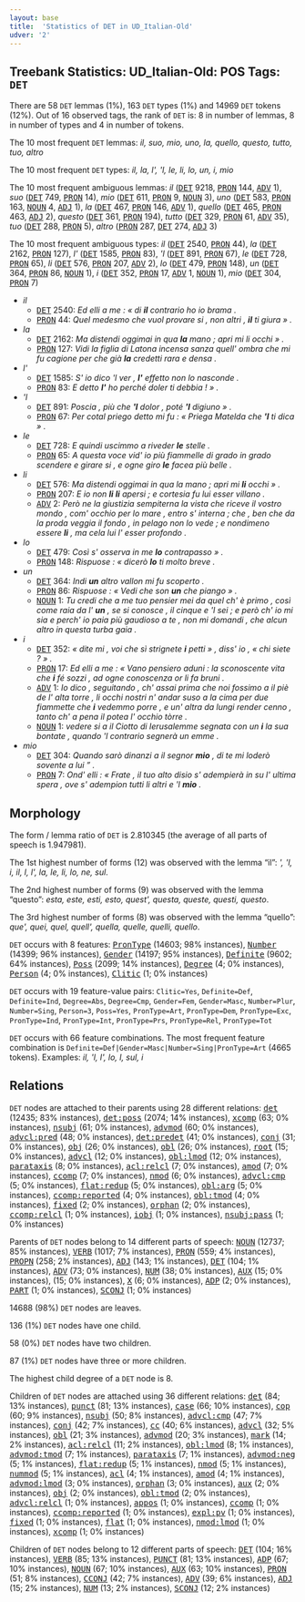 ```yaml
---
layout: base
title:  'Statistics of DET in UD_Italian-Old'
udver: '2'
---
```


## Treebank Statistics: UD_Italian-Old: POS Tags: `DET`

There are 58 `DET` lemmas (1%), 163 `DET` types (1%) and 14969 `DET` tokens (12%).
Out of 16 observed tags, the rank of `DET` is: 8 in number of lemmas, 8 in number of types and 4 in number of tokens.

The 10 most frequent `DET` lemmas: <em>il, suo, mio, uno, la, quello, questo, tutto, tuo, altro</em>

The 10 most frequent `DET` types:  <em>il, la, l', 'l, le, li, lo, un, i, mio</em>

The 10 most frequent ambiguous lemmas: <em>il</em> (<tt><a href="it_old-pos-DET.html">DET</a></tt> 9218, <tt><a href="it_old-pos-PRON.html">PRON</a></tt> 144, <tt><a href="it_old-pos-ADV.html">ADV</a></tt> 1), <em>suo</em> (<tt><a href="it_old-pos-DET.html">DET</a></tt> 749, <tt><a href="it_old-pos-PRON.html">PRON</a></tt> 14), <em>mio</em> (<tt><a href="it_old-pos-DET.html">DET</a></tt> 611, <tt><a href="it_old-pos-PRON.html">PRON</a></tt> 9, <tt><a href="it_old-pos-NOUN.html">NOUN</a></tt> 3), <em>uno</em> (<tt><a href="it_old-pos-DET.html">DET</a></tt> 583, <tt><a href="it_old-pos-PRON.html">PRON</a></tt> 163, <tt><a href="it_old-pos-NOUN.html">NOUN</a></tt> 4, <tt><a href="it_old-pos-ADJ.html">ADJ</a></tt> 1), <em>la</em> (<tt><a href="it_old-pos-DET.html">DET</a></tt> 467, <tt><a href="it_old-pos-PRON.html">PRON</a></tt> 146, <tt><a href="it_old-pos-ADV.html">ADV</a></tt> 1), <em>quello</em> (<tt><a href="it_old-pos-DET.html">DET</a></tt> 465, <tt><a href="it_old-pos-PRON.html">PRON</a></tt> 463, <tt><a href="it_old-pos-ADJ.html">ADJ</a></tt> 2), <em>questo</em> (<tt><a href="it_old-pos-DET.html">DET</a></tt> 361, <tt><a href="it_old-pos-PRON.html">PRON</a></tt> 194), <em>tutto</em> (<tt><a href="it_old-pos-DET.html">DET</a></tt> 329, <tt><a href="it_old-pos-PRON.html">PRON</a></tt> 61, <tt><a href="it_old-pos-ADV.html">ADV</a></tt> 35), <em>tuo</em> (<tt><a href="it_old-pos-DET.html">DET</a></tt> 288, <tt><a href="it_old-pos-PRON.html">PRON</a></tt> 5), <em>altro</em> (<tt><a href="it_old-pos-PRON.html">PRON</a></tt> 287, <tt><a href="it_old-pos-DET.html">DET</a></tt> 274, <tt><a href="it_old-pos-ADJ.html">ADJ</a></tt> 3)

The 10 most frequent ambiguous types:  <em>il</em> (<tt><a href="it_old-pos-DET.html">DET</a></tt> 2540, <tt><a href="it_old-pos-PRON.html">PRON</a></tt> 44), <em>la</em> (<tt><a href="it_old-pos-DET.html">DET</a></tt> 2162, <tt><a href="it_old-pos-PRON.html">PRON</a></tt> 127), <em>l'</em> (<tt><a href="it_old-pos-DET.html">DET</a></tt> 1585, <tt><a href="it_old-pos-PRON.html">PRON</a></tt> 83), <em>'l</em> (<tt><a href="it_old-pos-DET.html">DET</a></tt> 891, <tt><a href="it_old-pos-PRON.html">PRON</a></tt> 67), <em>le</em> (<tt><a href="it_old-pos-DET.html">DET</a></tt> 728, <tt><a href="it_old-pos-PRON.html">PRON</a></tt> 65), <em>li</em> (<tt><a href="it_old-pos-DET.html">DET</a></tt> 576, <tt><a href="it_old-pos-PRON.html">PRON</a></tt> 207, <tt><a href="it_old-pos-ADV.html">ADV</a></tt> 2), <em>lo</em> (<tt><a href="it_old-pos-DET.html">DET</a></tt> 479, <tt><a href="it_old-pos-PRON.html">PRON</a></tt> 148), <em>un</em> (<tt><a href="it_old-pos-DET.html">DET</a></tt> 364, <tt><a href="it_old-pos-PRON.html">PRON</a></tt> 86, <tt><a href="it_old-pos-NOUN.html">NOUN</a></tt> 1), <em>i</em> (<tt><a href="it_old-pos-DET.html">DET</a></tt> 352, <tt><a href="it_old-pos-PRON.html">PRON</a></tt> 17, <tt><a href="it_old-pos-ADV.html">ADV</a></tt> 1, <tt><a href="it_old-pos-NOUN.html">NOUN</a></tt> 1), <em>mio</em> (<tt><a href="it_old-pos-DET.html">DET</a></tt> 304, <tt><a href="it_old-pos-PRON.html">PRON</a></tt> 7)


* <em>il</em>
  * <tt><a href="it_old-pos-DET.html">DET</a></tt> 2540: <em>Ed elli a me : « di <b>il</b> contrario ho io brama .</em>
  * <tt><a href="it_old-pos-PRON.html">PRON</a></tt> 44: <em>Quel medesmo che vuol provare si , non altri , <b>il</b> ti giura » .</em>
* <em>la</em>
  * <tt><a href="it_old-pos-DET.html">DET</a></tt> 2162: <em>Ma distendi oggimai in qua <b>la</b> mano ; apri mi li occhi » .</em>
  * <tt><a href="it_old-pos-PRON.html">PRON</a></tt> 127: <em>Vidi la figlia di Latona incensa sanza quell' ombra che mi fu cagione per che già <b>la</b> credetti rara e densa .</em>
* <em>l'</em>
  * <tt><a href="it_old-pos-DET.html">DET</a></tt> 1585: <em>S' io dico 'l ver , <b>l'</b> effetto non lo nasconde .</em>
  * <tt><a href="it_old-pos-PRON.html">PRON</a></tt> 83: <em>E detto <b>l'</b> ho perché doler ti debbia ! » .</em>
* <em>'l</em>
  * <tt><a href="it_old-pos-DET.html">DET</a></tt> 891: <em>Poscia , più che <b>'l</b> dolor , poté <b>'l</b> digiuno » .</em>
  * <tt><a href="it_old-pos-PRON.html">PRON</a></tt> 67: <em>Per cotal priego detto mi fu : « Priega Matelda che <b>'l</b> ti dica » .</em>
* <em>le</em>
  * <tt><a href="it_old-pos-DET.html">DET</a></tt> 728: <em>E quindi uscimmo a riveder <b>le</b> stelle .</em>
  * <tt><a href="it_old-pos-PRON.html">PRON</a></tt> 65: <em>A questa voce vid' io più fiammelle di grado in grado scendere e girare si , e ogne giro <b>le</b> facea più belle .</em>
* <em>li</em>
  * <tt><a href="it_old-pos-DET.html">DET</a></tt> 576: <em>Ma distendi oggimai in qua la mano ; apri mi <b>li</b> occhi » .</em>
  * <tt><a href="it_old-pos-PRON.html">PRON</a></tt> 207: <em>E io non <b>li</b> <b>li</b> apersi ; e cortesia fu lui esser villano .</em>
  * <tt><a href="it_old-pos-ADV.html">ADV</a></tt> 2: <em>Però ne la giustizia sempiterna la vista che riceve il vostro mondo , com' occhio per lo mare , entro s' interna ; che , ben che da la proda veggia il fondo , in pelago non lo vede ; e nondimeno essere <b>li</b> , ma cela lui l' esser profondo .</em>
* <em>lo</em>
  * <tt><a href="it_old-pos-DET.html">DET</a></tt> 479: <em>Così s' osserva in me <b>lo</b> contrapasso » .</em>
  * <tt><a href="it_old-pos-PRON.html">PRON</a></tt> 148: <em>Rispuose : « dicerò <b>lo</b> ti molto breve .</em>
* <em>un</em>
  * <tt><a href="it_old-pos-DET.html">DET</a></tt> 364: <em>Indi <b>un</b> altro vallon mi fu scoperto .</em>
  * <tt><a href="it_old-pos-PRON.html">PRON</a></tt> 86: <em>Rispuose : « Vedi che son <b>un</b> che piango » .</em>
  * <tt><a href="it_old-pos-NOUN.html">NOUN</a></tt> 1: <em>Tu credi che a me tuo pensier mei da quel ch' è primo , così come raia da l' <b>un</b> , se si conosce , il cinque e 'l sei ; e però ch' io mi sia e perch' io paia più gaudioso a te , non mi domandi , che alcun altro in questa turba gaia .</em>
* <em>i</em>
  * <tt><a href="it_old-pos-DET.html">DET</a></tt> 352: <em>« dite mi , voi che sì strignete <b>i</b> petti » , diss' io , « chi siete ? » .</em>
  * <tt><a href="it_old-pos-PRON.html">PRON</a></tt> 17: <em>Ed elli a me : « Vano pensiero aduni : la sconoscente vita che <b>i</b> fé sozzi , ad ogne conoscenza or li fa bruni .</em>
  * <tt><a href="it_old-pos-ADV.html">ADV</a></tt> 1: <em>Io dico , seguitando , ch' assai prima che noi fossimo a il piè de l' alta torre , li occhi nostri n' andar suso a la cima per due fiammette che <b>i</b> vedemmo porre , e un' altra da lungi render cenno , tanto ch' a pena il potea l' occhio tòrre .</em>
  * <tt><a href="it_old-pos-NOUN.html">NOUN</a></tt> 1: <em>vedere si a il Ciotto di Ierusalemme segnata con un <b>i</b> la sua bontate , quando 'l contrario segnerà un emme .</em>
* <em>mio</em>
  * <tt><a href="it_old-pos-DET.html">DET</a></tt> 304: <em>Quando sarò dinanzi a il segnor <b>mio</b> , di te mi loderò sovente a lui ” .</em>
  * <tt><a href="it_old-pos-PRON.html">PRON</a></tt> 7: <em>Ond' elli : « Frate , il tuo alto disio s' adempierà in su l' ultima spera , ove s' adempion tutti li altri e 'l <b>mio</b> .</em>

## Morphology

The form / lemma ratio of `DET` is 2.810345 (the average of all parts of speech is 1.947981).

The 1st highest number of forms (12) was observed with the lemma “il”: <em>', 'l, i, il, l, l', la, le, li, lo, ne, sul</em>.

The 2nd highest number of forms (9) was observed with the lemma “questo”: <em>esta, este, esti, esto, quest', questa, queste, questi, questo</em>.

The 3rd highest number of forms (8) was observed with the lemma “quello”: <em>que', quei, quel, quell', quella, quelle, quelli, quello</em>.

`DET` occurs with 8 features: <tt><a href="it_old-feat-PronType.html">PronType</a></tt> (14603; 98% instances), <tt><a href="it_old-feat-Number.html">Number</a></tt> (14399; 96% instances), <tt><a href="it_old-feat-Gender.html">Gender</a></tt> (14197; 95% instances), <tt><a href="it_old-feat-Definite.html">Definite</a></tt> (9602; 64% instances), <tt><a href="it_old-feat-Poss.html">Poss</a></tt> (2099; 14% instances), <tt><a href="it_old-feat-Degree.html">Degree</a></tt> (4; 0% instances), <tt><a href="it_old-feat-Person.html">Person</a></tt> (4; 0% instances), <tt><a href="it_old-feat-Clitic.html">Clitic</a></tt> (1; 0% instances)

`DET` occurs with 19 feature-value pairs: `Clitic=Yes`, `Definite=Def`, `Definite=Ind`, `Degree=Abs`, `Degree=Cmp`, `Gender=Fem`, `Gender=Masc`, `Number=Plur`, `Number=Sing`, `Person=3`, `Poss=Yes`, `PronType=Art`, `PronType=Dem`, `PronType=Exc`, `PronType=Ind`, `PronType=Int`, `PronType=Prs`, `PronType=Rel`, `PronType=Tot`

`DET` occurs with 66 feature combinations.
The most frequent feature combination is `Definite=Def|Gender=Masc|Number=Sing|PronType=Art` (4665 tokens).
Examples: <em>il, 'l, l', lo, l, sul, i</em>


## Relations

`DET` nodes are attached to their parents using 28 different relations: <tt><a href="it_old-dep-det.html">det</a></tt> (12435; 83% instances), <tt><a href="it_old-dep-det-poss.html">det:poss</a></tt> (2074; 14% instances), <tt><a href="it_old-dep-xcomp.html">xcomp</a></tt> (63; 0% instances), <tt><a href="it_old-dep-nsubj.html">nsubj</a></tt> (61; 0% instances), <tt><a href="it_old-dep-advmod.html">advmod</a></tt> (60; 0% instances), <tt><a href="it_old-dep-advcl-pred.html">advcl:pred</a></tt> (48; 0% instances), <tt><a href="it_old-dep-det-predet.html">det:predet</a></tt> (41; 0% instances), <tt><a href="it_old-dep-conj.html">conj</a></tt> (31; 0% instances), <tt><a href="it_old-dep-obj.html">obj</a></tt> (26; 0% instances), <tt><a href="it_old-dep-obl.html">obl</a></tt> (26; 0% instances), <tt><a href="it_old-dep-root.html">root</a></tt> (15; 0% instances), <tt><a href="it_old-dep-advcl.html">advcl</a></tt> (12; 0% instances), <tt><a href="it_old-dep-obl-lmod.html">obl:lmod</a></tt> (12; 0% instances), <tt><a href="it_old-dep-parataxis.html">parataxis</a></tt> (8; 0% instances), <tt><a href="it_old-dep-acl-relcl.html">acl:relcl</a></tt> (7; 0% instances), <tt><a href="it_old-dep-amod.html">amod</a></tt> (7; 0% instances), <tt><a href="it_old-dep-ccomp.html">ccomp</a></tt> (7; 0% instances), <tt><a href="it_old-dep-nmod.html">nmod</a></tt> (6; 0% instances), <tt><a href="it_old-dep-advcl-cmp.html">advcl:cmp</a></tt> (5; 0% instances), <tt><a href="it_old-dep-flat-redup.html">flat:redup</a></tt> (5; 0% instances), <tt><a href="it_old-dep-obl-arg.html">obl:arg</a></tt> (5; 0% instances), <tt><a href="it_old-dep-ccomp-reported.html">ccomp:reported</a></tt> (4; 0% instances), <tt><a href="it_old-dep-obl-tmod.html">obl:tmod</a></tt> (4; 0% instances), <tt><a href="it_old-dep-fixed.html">fixed</a></tt> (2; 0% instances), <tt><a href="it_old-dep-orphan.html">orphan</a></tt> (2; 0% instances), <tt><a href="it_old-dep-ccomp-relcl.html">ccomp:relcl</a></tt> (1; 0% instances), <tt><a href="it_old-dep-iobj.html">iobj</a></tt> (1; 0% instances), <tt><a href="it_old-dep-nsubj-pass.html">nsubj:pass</a></tt> (1; 0% instances)

Parents of `DET` nodes belong to 14 different parts of speech: <tt><a href="it_old-pos-NOUN.html">NOUN</a></tt> (12737; 85% instances), <tt><a href="it_old-pos-VERB.html">VERB</a></tt> (1017; 7% instances), <tt><a href="it_old-pos-PRON.html">PRON</a></tt> (559; 4% instances), <tt><a href="it_old-pos-PROPN.html">PROPN</a></tt> (258; 2% instances), <tt><a href="it_old-pos-ADJ.html">ADJ</a></tt> (143; 1% instances), <tt><a href="it_old-pos-DET.html">DET</a></tt> (104; 1% instances), <tt><a href="it_old-pos-ADV.html">ADV</a></tt> (73; 0% instances), <tt><a href="it_old-pos-NUM.html">NUM</a></tt> (38; 0% instances), <tt><a href="it_old-pos-AUX.html">AUX</a></tt> (15; 0% instances),  (15; 0% instances), <tt><a href="it_old-pos-X.html">X</a></tt> (6; 0% instances), <tt><a href="it_old-pos-ADP.html">ADP</a></tt> (2; 0% instances), <tt><a href="it_old-pos-PART.html">PART</a></tt> (1; 0% instances), <tt><a href="it_old-pos-SCONJ.html">SCONJ</a></tt> (1; 0% instances)

14688 (98%) `DET` nodes are leaves.

136 (1%) `DET` nodes have one child.

58 (0%) `DET` nodes have two children.

87 (1%) `DET` nodes have three or more children.

The highest child degree of a `DET` node is 8.

Children of `DET` nodes are attached using 36 different relations: <tt><a href="it_old-dep-det.html">det</a></tt> (84; 13% instances), <tt><a href="it_old-dep-punct.html">punct</a></tt> (81; 13% instances), <tt><a href="it_old-dep-case.html">case</a></tt> (66; 10% instances), <tt><a href="it_old-dep-cop.html">cop</a></tt> (60; 9% instances), <tt><a href="it_old-dep-nsubj.html">nsubj</a></tt> (50; 8% instances), <tt><a href="it_old-dep-advcl-cmp.html">advcl:cmp</a></tt> (47; 7% instances), <tt><a href="it_old-dep-conj.html">conj</a></tt> (42; 7% instances), <tt><a href="it_old-dep-cc.html">cc</a></tt> (40; 6% instances), <tt><a href="it_old-dep-advcl.html">advcl</a></tt> (32; 5% instances), <tt><a href="it_old-dep-obl.html">obl</a></tt> (21; 3% instances), <tt><a href="it_old-dep-advmod.html">advmod</a></tt> (20; 3% instances), <tt><a href="it_old-dep-mark.html">mark</a></tt> (14; 2% instances), <tt><a href="it_old-dep-acl-relcl.html">acl:relcl</a></tt> (11; 2% instances), <tt><a href="it_old-dep-obl-lmod.html">obl:lmod</a></tt> (8; 1% instances), <tt><a href="it_old-dep-advmod-tmod.html">advmod:tmod</a></tt> (7; 1% instances), <tt><a href="it_old-dep-parataxis.html">parataxis</a></tt> (7; 1% instances), <tt><a href="it_old-dep-advmod-neg.html">advmod:neg</a></tt> (5; 1% instances), <tt><a href="it_old-dep-flat-redup.html">flat:redup</a></tt> (5; 1% instances), <tt><a href="it_old-dep-nmod.html">nmod</a></tt> (5; 1% instances), <tt><a href="it_old-dep-nummod.html">nummod</a></tt> (5; 1% instances), <tt><a href="it_old-dep-acl.html">acl</a></tt> (4; 1% instances), <tt><a href="it_old-dep-amod.html">amod</a></tt> (4; 1% instances), <tt><a href="it_old-dep-advmod-lmod.html">advmod:lmod</a></tt> (3; 0% instances), <tt><a href="it_old-dep-orphan.html">orphan</a></tt> (3; 0% instances), <tt><a href="it_old-dep-aux.html">aux</a></tt> (2; 0% instances), <tt><a href="it_old-dep-obj.html">obj</a></tt> (2; 0% instances), <tt><a href="it_old-dep-obl-tmod.html">obl:tmod</a></tt> (2; 0% instances), <tt><a href="it_old-dep-advcl-relcl.html">advcl:relcl</a></tt> (1; 0% instances), <tt><a href="it_old-dep-appos.html">appos</a></tt> (1; 0% instances), <tt><a href="it_old-dep-ccomp.html">ccomp</a></tt> (1; 0% instances), <tt><a href="it_old-dep-ccomp-reported.html">ccomp:reported</a></tt> (1; 0% instances), <tt><a href="it_old-dep-expl-pv.html">expl:pv</a></tt> (1; 0% instances), <tt><a href="it_old-dep-fixed.html">fixed</a></tt> (1; 0% instances), <tt><a href="it_old-dep-flat.html">flat</a></tt> (1; 0% instances), <tt><a href="it_old-dep-nmod-lmod.html">nmod:lmod</a></tt> (1; 0% instances), <tt><a href="it_old-dep-xcomp.html">xcomp</a></tt> (1; 0% instances)

Children of `DET` nodes belong to 12 different parts of speech: <tt><a href="it_old-pos-DET.html">DET</a></tt> (104; 16% instances), <tt><a href="it_old-pos-VERB.html">VERB</a></tt> (85; 13% instances), <tt><a href="it_old-pos-PUNCT.html">PUNCT</a></tt> (81; 13% instances), <tt><a href="it_old-pos-ADP.html">ADP</a></tt> (67; 10% instances), <tt><a href="it_old-pos-NOUN.html">NOUN</a></tt> (67; 10% instances), <tt><a href="it_old-pos-AUX.html">AUX</a></tt> (63; 10% instances), <tt><a href="it_old-pos-PRON.html">PRON</a></tt> (51; 8% instances), <tt><a href="it_old-pos-CCONJ.html">CCONJ</a></tt> (42; 7% instances), <tt><a href="it_old-pos-ADV.html">ADV</a></tt> (39; 6% instances), <tt><a href="it_old-pos-ADJ.html">ADJ</a></tt> (15; 2% instances), <tt><a href="it_old-pos-NUM.html">NUM</a></tt> (13; 2% instances), <tt><a href="it_old-pos-SCONJ.html">SCONJ</a></tt> (12; 2% instances)


